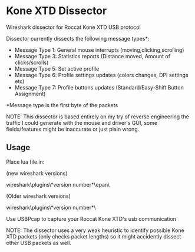 # Kone XTD Dissector
Wireshark dissector for Roccat Kone XTD USB protocol

Dissector currently dissects the following message types*:
* Message Type 1: General mouse interrupts (moving,clicking,scrolling)
* Message Type 3: Statistics reports (Distance moved, Amount of clicks/scrolls)
* Message Type 5: Set active profile
* Message Type 6: Profile settings updates (colors changes, DPI settings etc)
* Message Type 7: Profile buttons updates (Standard/Easy-Shift Button Assignment)

*Message type is the first byte of the packets

NOTE: This dissector is based entirely on my try of reverse engineering the traffic I could generate
with the mouse and driver's GUI, some fields/features might be inaccurate or just plain wrong.


## Usage
Place lua file in:

(new wireshark versions)

wireshark\\plugins\\\*version number\*\epan\

(Older wireshark versions)

wireshark\\plugins\\\*version number\*\

Use USBPcap to capture your Roccat Kone XTD's usb communication

NOTE: The dissector uses a very weak heuristic to identify possible Kone XTD packets (only checks packet lengths)
so it might accidently dissect other USB packets as well.
